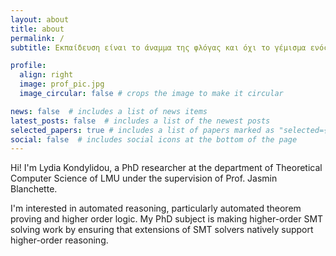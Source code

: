 ```yaml
---
layout: about
title: about
permalink: /
subtitle: Εκπαίδευση είναι το άναμμα της φλόγας και όχι το γέμισμα ενός βάζου. - Σωκράτης, 470-399 π.Χ.

profile:
  align: right
  image: prof_pic.jpg
  image_circular: false # crops the image to make it circular

news: false  # includes a list of news items
latest_posts: false  # includes a list of the newest posts
selected_papers: true # includes a list of papers marked as "selected={true}"
social: false  # includes social icons at the bottom of the page
---
```


Hi! I'm Lydia Kondylidou, a PhD researcher at the department of Theoretical Computer Science of LMU under the supervision of Prof. Jasmin Blanchette.

I'm interested in automated reasoning, particularly automated theorem proving and higher order logic. 
My PhD subject is making higher-order SMT solving work by ensuring that extensions of SMT solvers natively support higher-order reasoning. 